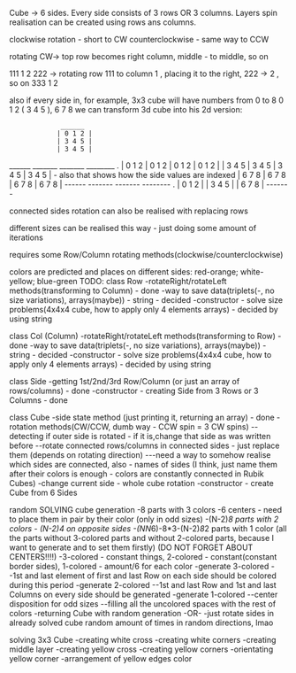 Cube -> 6 sides. Every side consists of 3 rows OR 3 columns.
Layers spin realisation can be created using rows ans columns.

clockwise rotation - short to CW
counterclockwise - same way to CCW

rotating CW-> top row becomes right column, middle - to middle, so on

111                               1                                   2
222 -> rotating row 111 to column 1 , placing it to the right, 222 -> 2 , so on
333                               1                                   2

also if every side in, for example, 3x3 cube will have numbers from 0 to 8    0 1 2
                                                                            ( 3 4 5 ),
                                                                              6 7 8
we can transform 3d cube into his 2d version:

                 ______
                | 0 1 2 |
                | 3 4 5 |     
                | 3 4 5 |
  ______ _______ _______ ________ .
| 0 1 2 | 0 1 2 | 0 1 2 | 0 1 2 |
| 3 4 5 | 3 4 5 | 3 4 5 | 3 4 5 |  - also that shows how the side values are indexed
| 6 7 8 | 6 7 8 | 6 7 8 | 6 7 8 |
  ------ ------- ------- -------- .
                | 0 1 2 |
                | 3 4 5 |
                | 6 7 8 |
                 -------

connected sides rotation can also be realised with replacing rows

different sizes can be realised this way - just doing some amount of iterations

requires some Row/Column rotating methods(clockwise/counterclockwise)

colors are predicted and places on different sides: red-orange; white-yellow; blue-green
TODO:
class Row
-rotateRight/rotateLeft methods(transforming to Column) - done
-way to save data(triplets(-, no size variations), arrays(maybe)) - string - decided
-constructor - solve size problems(4x4x4 cube, how to apply only 4 elements arrays) - decided by using string

class Col (Column)
-rotateRight/rotateLeft methods(transforming to Row) - done
-way to save data(triplets(-, no size variations), arrays(maybe)) - string - decided
-constructor - solve size problems(4x4x4 cube, how to apply only 4 elements arrays) - decided by using string

class Side
-getting 1st/2nd/3rd Row/Column (or just an array of rows/columns) - done
-constructor - creating Side from 3 Rows or 3 Columns - done

class Cube
-side state method (just printing it, returning an array) - done
-rotation methods(CW/CCW, dumb way - CCW spin = 3 CW spins)
--detecting if outer side is rotated - if it is,change that side
    as was written before
--rotate connected rows/columns in connected sides - just replace them
    (depends on rotating direction)
---need a way to somehow realise which sides are connected, also - names of sides
    (I think, just name them after their colors is enough - colors are constantly connected in Rubik Cubes)
-change current side - whole cube rotation
-constructor - create Cube from 6 Sides

random SOLVING cube generation
-8 parts with 3 colors
-6 centers - need to place them in pair by their color (only in odd sizes)
-(N-2)*8 parts with 2 colors - (N-2)*4 on opposite sides
-(N*N*6)-8*3-(N-2)*8*2 parts with 1 color (all the parts without 3-colored parts and without 2-colored parts,
    because I want to generate and to set them firstly) (DO NOT FORGET ABOUT CENTERS!!!!)
-3-colored - constant things, 2-colored - constant(constant border sides), 1-colored - amount/6 for each color
-generate 3-colored
--1st and last element of first and last Row on each side should be colored during this period
-generate 2-colored
--1st and last Row and 1st and last Columns on every side should be generated
-generate 1-colored
--center disposition for odd sizes
--filling all the uncolored spaces with the rest of colors
-returning Cube with random generation
 -OR-
-just rotate sides in already solved cube random amount of times in random directions, lmao

solving 3x3 Cube
-creating white cross
-creating white corners
-creating middle layer
-creating yellow cross
-creating yellow corners
-orientating yellow corner
-arrangement of yellow edges color

 
